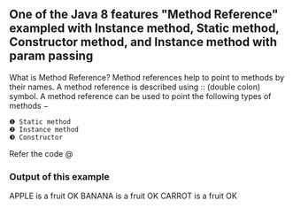 ## One of the Java 8 features "Method Reference" exampled with Instance method, Static method, Constructor method, and Instance method with param passing

What is Method Reference?
	Method references help to point to methods by their names. A method reference is described using :: (double colon) symbol. A method reference can be used to point the following types of methods −

    ❶ Static method
    ❷ Instance method
    ❸ Constructor 

Refer the code @ 

### Output of this example

APPLE is a fruit OK
BANANA is a fruit OK
CARROT is a fruit OK